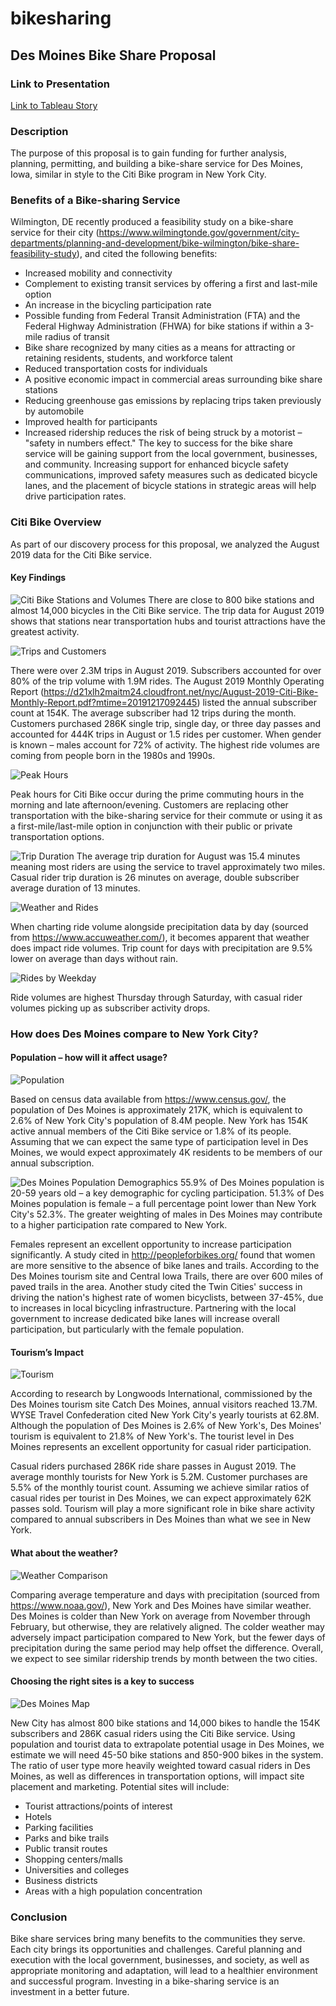 # bikesharing

## Des Moines Bike Share Proposal
### Link to Presentation
[Link to Tableau Story]( https://public.tableau.com/profile/kenneth.w.welsh#!/vizhome/citibike_analysis_15872572393220/DesMoinesBikeShareProposal?publish=yes "Des Moines Bike Share Proposal Presentation")
### Description
The purpose of this proposal is to gain funding for further analysis, planning, permitting, and building a bike-share service for Des Moines, Iowa, similar in style to the Citi Bike program in New York City.

### Benefits of a Bike-sharing Service
Wilmington, DE recently produced a feasibility study on a bike-share service for their city (https://www.wilmingtonde.gov/government/city-departments/planning-and-development/bike-wilmington/bike-share-feasibility-study), and cited the following benefits:
+ Increased mobility and connectivity
+ Complement to existing transit services by offering a first and last-mile option
+ An increase in the bicycling participation rate
+ Possible funding from Federal Transit Administration (FTA) and the Federal Highway Administration (FHWA) for bike stations if within a 3-mile radius of transit
+ Bike share recognized by many cities as a means for attracting or retaining residents, students, and workforce talent
+ Reduced transportation costs for individuals
+ A positive economic impact in commercial areas surrounding bike share stations
+ Reducing greenhouse gas emissions by replacing trips taken previously by automobile
+ Improved health for participants
+ Increased ridership reduces the risk of being struck by a motorist – "safety in numbers effect."
The key to success for the bike share service will be gaining support from the local government, businesses, and community. Increasing support for enhanced bicycle safety communications, improved safety measures such as dedicated bicycle lanes, and the placement of bicycle stations in strategic areas will help drive participation rates.

### Citi Bike Overview
As part of our discovery process for this proposal, we analyzed the August 2019 data for the Citi Bike service.
#### Key Findings
![]( https://github.com/kenwelsh/bikesharing/blob/master/Images/nyc_map.png "Citi Bike Stations and Volumes")
There are close to 800 bike stations and almost 14,000 bicycles in the Citi Bike service.  The trip data for August 2019 shows that stations near transportation hubs and tourist attractions have the greatest activity.

![]( https://github.com/kenwelsh/bikesharing/blob/master/Images/nyc_customers_aug_2019.png "Trips and Customers")

There were over 2.3M trips in August 2019.  Subscribers accounted for over 80% of the trip volume with 1.9M rides.  The August 2019 Monthly Operating Report (https://d21xlh2maitm24.cloudfront.net/nyc/August-2019-Citi-Bike-Monthly-Report.pdf?mtime=20191217092445) listed the annual subscriber count at 154K.  The average subscriber had 12 trips during the month.  Customers purchased 286K single trip, single day, or three day passes and accounted for 444K trips in August or 1.5 rides per customer.  When gender is known – males account for 72% of activity.    The highest ride volumes are coming from people born in the 1980s and 1990s.

![]( https://github.com/kenwelsh/bikesharing/blob/master/Images/nyc_peak_hours.png "Peak Hours")

Peak hours for Citi Bike occur during the prime commuting hours in the morning and late afternoon/evening.  Customers are replacing other transportation with the bike-sharing service for their commute or using it as a first-mile/last-mile option in conjunction with their public or private transportation options.

![]( https://github.com/kenwelsh/bikesharing/blob/master/Images/nyc_trip_duration.png "Trip Duration")
The average trip duration for August was 15.4 minutes meaning most riders are using the service to travel approximately two miles.  Casual rider trip duration is 26 minutes on average, double subscriber average duration of 13 minutes.

![]( https://github.com/kenwelsh/bikesharing/blob/master/Images/nyc_weather_and_rides.png "Weather and Rides")

When charting ride volume alongside precipitation data by day (sourced from https://www.accuweather.com/), it becomes apparent that weather does impact ride volumes.  Trip count for days with precipitation are 9.5% lower on average than days without rain.

![](https://github.com/kenwelsh/bikesharing/blob/master/Images/nyc_rides_by_weekday.png "Rides by Weekday")

Ride volumes are highest Thursday through Saturday, with casual rider volumes picking up as subscriber activity drops.

### How does Des Moines compare to New York City?
#### Population – how will it affect usage?

![]( https://github.com/kenwelsh/bikesharing/blob/master/Images/population.png "Population")

Based on census data available from https://www.census.gov/, the population of Des Moines is approximately 217K, which is equivalent to 2.6% of New York City's population of 8.4M people.  New York has 154K active annual members of the Citi Bike service or 1.8% of its people.  Assuming that we can expect the same type of participation level in Des Moines, we would expect approximately 4K residents to be members of our annual subscription.

![](https://github.com/kenwelsh/bikesharing/blob/master/Images/des_moines_pop_demographics.png "Des Moines Population Demographics")
55.9% of Des Moines population is 20-59 years old – a key demographic for cycling participation.  51.3% of Des Moines population is female – a full percentage point lower than New York City's 52.3%.  The greater weighting of males in Des Moines may contribute to a higher participation rate compared to New York.

Females represent an excellent opportunity to increase participation significantly.  A study cited in http://peopleforbikes.org/ found that women are more sensitive to the absence of bike lanes and trails.  According to the Des Moines tourism site and Central Iowa Trails, there are over 600 miles of paved trails in the area.  Another study cited the Twin Cities' success in driving the nation's highest rate of women bicyclists, between 37-45%, due to increases in local bicycling infrastructure.  Partnering with the local government to increase dedicated bike lanes will increase overall participation, but particularly with the female population.

#### Tourism’s Impact
![]( https://github.com/kenwelsh/bikesharing/blob/master/Images/tourism.png "Tourism")

According to research by Longwoods International, commissioned by the Des Moines tourism site Catch Des Moines, annual visitors reached 13.7M.  WYSE Travel Confederation cited New York City's yearly tourists at 62.8M.  Although the population of Des Moines is 2.6% of New York's, Des Moines' tourism is equivalent to 21.8% of New York's.  The tourist level in Des Moines represents an excellent opportunity for casual rider participation.

Casual riders purchased 286K ride share passes in August 2019.  The average monthly tourists for New York is 5.2M.  Customer purchases are 5.5% of the monthly tourist count.  Assuming we achieve similar ratios of casual rides per tourist in Des Moines, we can expect approximately 62K passes sold.  Tourism will play a more significant role in bike share activity compared to annual subscribers in Des Moines than what we see in New York.

#### What about the weather?

![]( https://github.com/kenwelsh/bikesharing/blob/master/Images/weather_comparison.png "Weather Comparison")

Comparing average temperature and days with precipitation (sourced from https://www.noaa.gov/), New York and Des Moines have similar weather.  Des Moines is colder than New York on average from November through February, but otherwise, they are relatively aligned.  The colder weather may adversely impact participation compared to New York, but the fewer days of precipitation during the same period may help offset the difference.  Overall, we expect to see similar ridership trends by month between the two cities.

#### Choosing the right sites is a key to success
![]( https://github.com/kenwelsh/bikesharing/blob/master/Images/des_moines_map.png "Des Moines Map")

New City has almost 800 bike stations and 14,000 bikes to handle the 154K subscribers and 286K casual riders using the Citi Bike service.  Using population and tourist data to extrapolate potential usage in Des Moines, we estimate we will need 45-50 bike stations and 850-900 bikes in the system.  The ratio of user type more heavily weighted toward casual riders in Des Moines, as well as differences in transportation options, will impact site placement and marketing.  Potential sites will include:
+ Tourist attractions/points of interest
+ Hotels
+ Parking facilities
+ Parks and bike trails
+ Public transit routes
+ Shopping centers/malls
+ Universities and colleges
+ Business districts
+ Areas with a high population concentration

### Conclusion
Bike share services bring many benefits to the communities they serve.  Each city brings its opportunities and challenges.  Careful planning and execution with the local government, businesses, and society, as well as appropriate monitoring and adaptation, will lead to a healthier environment and successful program.  Investing in a bike-sharing service is an investment in a better future.
